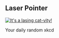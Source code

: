 ## Laser Pointer
[![It's a lasing cat-vity!](https://imgs.xkcd.com/comics/laser_pointer.png)](https://xkcd.com/729/ "It's a lasing cat-vity!")

Your daily random xkcd
